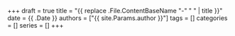 +++
draft = true
title = "{{ replace .File.ContentBaseName "-" " " | title }}"
date = {{ .Date }}
authors = ["{{ site.Params.author }}"]
tags = []
categories = []
series = []
+++
